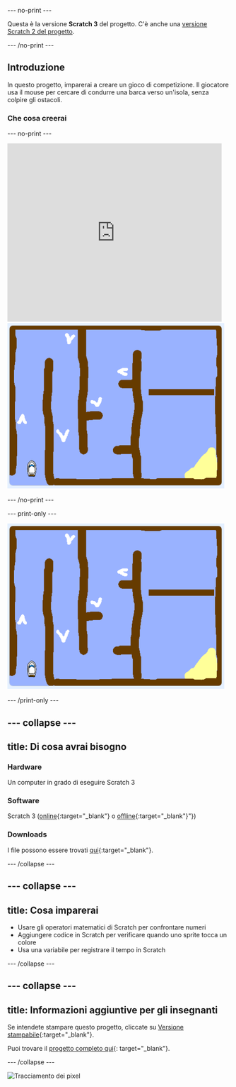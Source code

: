 --- no-print ---

Questa è la versione **Scratch 3** del progetto. C'è anche una [versione Scratch 2 del progetto](https://projects.raspberrypi.org/it-IT/projects/boat-race-scratch2).

--- /no-print ---

## Introduzione

In questo progetto, imparerai a creare un gioco di competizione. Il giocatore usa il mouse per cercare di condurre una barca verso un'isola, senza colpire gli ostacoli.

### Che cosa creerai

--- no-print ---

<div class="scratch-preview">
  <iframe allowtransparency="true" width="485" height="402" src="https://scratch.mit.edu/projects/embed/388572142/?autostart=false" frameborder="0" scrolling="no"></iframe>
  <img src="images/boat_race_demo.png">
</div>

--- /no-print ---

--- print-only ---

![Demo della corsa in barca](images/boat_race_demo.png)

--- /print-only ---

--- collapse ---
---
title: Di cosa avrai bisogno
---
### Hardware

Un computer in grado di eseguire Scratch 3

### Software

Scratch 3 ([online](https://rpf.io/scratchon){:target="_blank"} o [offline](https://rpf.io/scratchoff){:target="_blank"}"})

### Downloads

I file possono essere trovati [qui](http://rpf.io/p/it-IT/boat-race-go){:target="_blank"}.

--- /collapse ---

--- collapse ---
---
title: Cosa imparerai
---
- Usare gli operatori matematici di Scratch per confrontare numeri
- Aggiungere codice in Scratch per verificare quando uno sprite tocca un colore
- Usa una variabile per registrare il tempo in Scratch

--- /collapse ---

--- collapse ---
---
title: Informazioni aggiuntive per gli insegnanti
---
Se intendete stampare questo progetto, cliccate su [Versione stampabile](https://projects.raspberrypi.org/it-IT/projects/boat-race/print){:target="_blank"}.

Puoi trovare il [progetto completo qui](http://rpf.io/p/it-IT/boat-race-get){: target="_blank"}.

--- /collapse ---

![Tracciamento dei pixel](https://code.org/api/hour/begin_codeclub_boatrace.png)